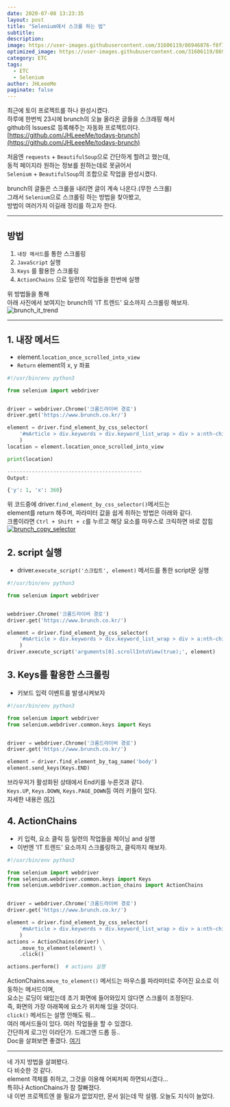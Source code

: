 ```yaml
---
date: 2020-07-08 13:23:35
layout: post
title: "Selenium에서 스크롤 하는 법"
subtitle:
description:
image: https://user-images.githubusercontent.com/31606119/86946876-f8f77700-c185-11ea-9ada-64ecb63e99eb.png
optimized_image: https://user-images.githubusercontent.com/31606119/86946192-fd6f6000-c184-11ea-9044-d0380a87263e.png
category: ETC
tags:
  - ETC
  - Selenium
author: JHLeeeMe
paginate: false
---
```


최근에 토이 프로젝트를 하나 완성시켰다.  
하루에 한번씩 23시에 brunch의 오늘 올라온 글들을 스크래핑 해서  
github의 Issues로 등록해주는 자동화 프로젝트이다.  
[https://github.com/JHLeeeMe/todays-brunch](https://github.com/JHLeeeMe/todays-brunch)  

처음엔 ```requests``` + ```BeautifulSoup```으로 간단하게 할려고 했는데,  
동적 페이지라 원하는 정보를 원하는데로 못긁어서   
```Selenium``` + ```BeautifulSoup```의 조합으로 작업을 완성시켰다.  

brunch의 글들은 스크롤을 내리면 글이 계속 나온다.(무한 스크롤)  
그래서 ```Selenium```으로 스크롤링 하는 방법을 찾아봤고,  
방법이 여러가지 이길래 정리를 하고자 한다.

---

## 방법
  1. ```내장 메서드```를 통한 스크롤링
  2. ```JavaScript``` 실행
  3. ```Keys``` 를 활용한 스크롤링
  4. ```ActionChains``` 으로 일련의 작업들을 한번에 실행 

위 방법들을 통해  
아래 사진에서 보여지는 brunch의 'IT 트렌드' 요소까지 스크롤링 해보자. 
![brunch_it_trend](https://user-images.githubusercontent.com/31606119/86933158-37386a80-c175-11ea-89b4-316a6e9c5d71.png)

---

## 1. 내장 메서드
  - element.```location_once_scrolled_into_view```
  - ```Return``` element의 x, y 좌표

```python
#!/usr/bin/env python3

from selenium import webdriver


driver = webdriver.Chrome('크롬드라이버 경로')
driver.get('https://www.brunch.co.kr/')

element = driver.find_element_by_css_selector(
    '#mArticle > div.keywords > div.keyword_list_wrap > div > a:nth-child(4)'
    )
location = element.location_once_scrolled_into_view

print(location)

--------------------------------------------
Output:

{'y': 1, 'x': 360}
```
위 코드중에 driver.```find_element_by_css_selector()```메서드는  
element를 return 해주며, 파라미터 값을 쉽게 취하는 방법은 아래와 같다.  
크롬이라면 ```Ctrl + Shift + c```를 누르고 해당 요소를 마우스로 크릭하면 바로 잡힘
<a href="https://user-images.githubusercontent.com/31606119/86931040-9c3e9100-c172-11ea-8ff8-e220277a4bf9.png">
![brunch_copy_selector](https://user-images.githubusercontent.com/31606119/86931040-9c3e9100-c172-11ea-8ff8-e220277a4bf9.png)
</a>


## 2. script 실행
  - driver.```execute_script('스크립트', element)``` 메서드를 통한 script문 실행

```python
#!/usr/bin/env python3

from selenium import webdriver


webdriver.Chrome('크롬드라이버 경로')
driver.get('https://www.brunch.co.kr/')

element = driver.find_element_by_css_selector(
    '#mArticle > div.keywords > div.keyword_list_wrap > div > a:nth-child(4)'
    )
driver.execute_script('arguments[0].scrollIntoView(true);', element)
```


## 3. Keys를 활용한 스크롤링
  - 키보드 입력 이벤트를 발생시켜보자

```python
#!/usr/bin/env python3

from selenium import webdriver
from selenium.webdriver.common.keys import Keys


driver = webdriver.Chrome('크롬드라이버 경로')
driver.get('https://www.brunch.co.kr/')

element = driver.find_element_by_tag_name('body')
element.send_keys(Keys.END)
```
브라우저가 활성화된 상태에서 End키를 누른것과 같다.  
```Keys.UP```, ```Keys.DOWN```, ```Keys.PAGE_DOWN```등 여러 키들이 있다.  
자세한 내용은 [여기](https://www.selenium.dev/selenium/docs/api/py/webdriver/selenium.webdriver.common.keys.html?#selenium.webdriver.common.keys)


## 4. ActionChains
  - 키 입력, 요소 클릭 등 일련의 작업들을 체이닝 and 실행
  - 이번엔 'IT 트렌드' 요소까지 스크롤링하고, 클릭까지 해보자.

```python
#!/usr/bin/env python3

from selenium import webdriver
from selenium.webdriver.common.keys import Keys
from selenium.webdriver.common.action_chains import ActionChains


driver = webdriver.Chrome('크롬드라이버 경로')
driver.get('https://www.brunch.co.kr/')

element = driver.find_element_by_css_selector(
    '#mArticle > div.keywords > div.keyword_list_wrap > div > a:nth-child(4)'
    )
actions = ActionChains(driver) \
    .move_to_element(element) \
    .click()

actions.perform()  # actions 실행
```
ActionChains.```move_to_element()``` 메서드는 마우스를 파라미터로 주어진 요소로 이동하는 메서드이며,  
요소는 로딩이 돼있는데 초기 화면에 들어와있지 않다면 스크롤이 조정된다.  
즉, 화면의 가장 아래쪽에 요소가 위치해 있을 것이다.  
```click()``` 메서드는 설명 안해도 뭐...  
여러 메서드들이 있다. 여러 작업들을 할 수 있겠다.  
간단하게 로그인 이라던가. 드래그앤 드롭 등..  
Doc을 살펴보면 좋겠다. [여기](https://www.selenium.dev/selenium/docs/api/py/webdriver/selenium.webdriver.common.action_chains.html#module-selenium.webdriver.common.action_chains)

---

네 가지 방법을 살펴봤다.  
다 비슷한 것 같다.  
element 객체를 취하고, 그것을 이용해 어찌저찌 하면되시겠다...  
특히나 ActionChains가 참 잘빠졌다.  
내 이번 프로젝트엔 쓸 필요가 없었지만, 문서 읽는데 막 설렘.
오늘도 지식이 늘었다.

